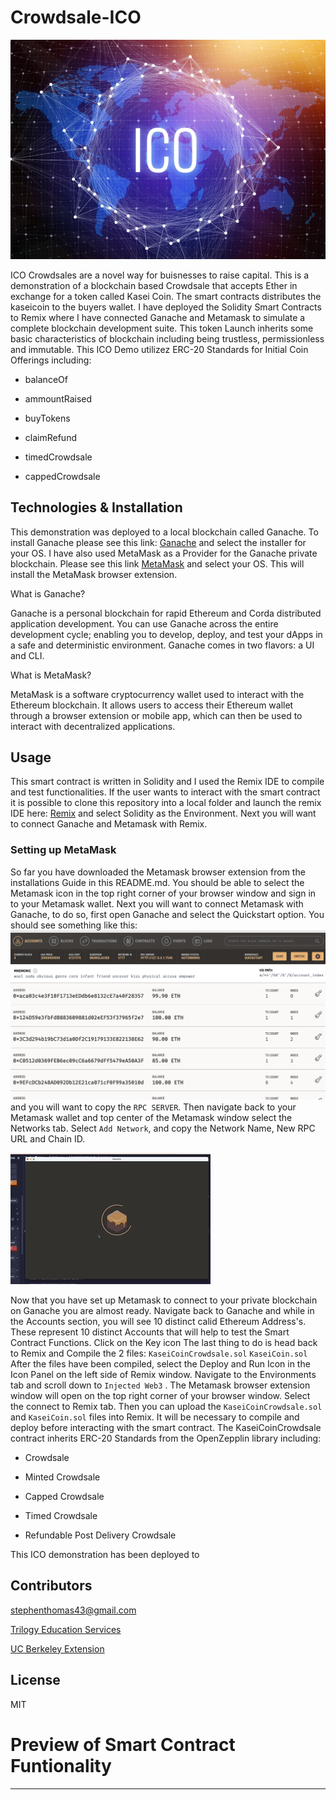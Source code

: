 # Crowdsale-ICO

![ICO](Resources/ICO_image.png)

ICO Crowdsales are a novel way for buisnesses to raise capital. This is a demonstration of a blockchain based Crowdsale that accepts Ether in exchange for a token called Kasei Coin. The smart contracts distributes the kaseicoin to the buyers wallet. I have deployed the Solidity Smart Contracts to Remix where I have connected Ganache and Metamask to simulate a complete blockchain development suite. This token Launch inherits some basic characteristics of blockchain including being trustless, permissionless and immutable. This ICO Demo utilizez ERC-20 Standards for Initial Coin Offerings including:

- balanceOf

- ammountRaised

- buyTokens

- claimRefund

- timedCrowdsale

- cappedCrowdsale


## Technologies & Installation

This demonstration was deployed to a local blockchain called Ganache. To install Ganache please see this link:  [Ganache](https://trufflesuite.com/ganache/) and select the installer for your OS. I have also used MetaMask as a Provider for the Ganache private blockchain. Please see this link [MetaMask](https://metamask.io/download/) and select your OS. This will install the MetaMask browser extension. 

What is Ganache?

Ganache is a personal blockchain for rapid Ethereum and Corda distributed application development. You can use Ganache across the entire development cycle; enabling you to develop, deploy, and test your dApps in a safe and deterministic environment. Ganache comes in two flavors: a UI and CLI.

What is MetaMask?

MetaMask is a software cryptocurrency wallet used to interact with the Ethereum blockchain. It allows users to access their Ethereum wallet through a browser extension or mobile app, which can then be used to interact with decentralized applications.

## Usage

This smart contract is written in Solidity and I used the Remix IDE to compile and test functionalities. If the user wants to interact with the smart contract it is possible to clone this repository into a local folder and launch the remix IDE here: [Remix](https://remix.ethereum.org/#optimize=false&runs=200&evmVersion=null&version=soljson-v0.8.7+commit.e28d00a7.js) and select Solidity as the Environment. Next you will want to connect Ganache and Metamask with Remix. 

### Setting up MetaMask

So far you have downloaded the Metamask browser extension from the installations Guide in this README.md. You should be able to select the Metamask icon in the top right corner of your browser window and sign in to your Metamask wallet. Next you will want to connect Metamask with Ganache, to do so, first open Ganache and select the Quickstart option. You should see something like this: 
![ganache](Resources/Ganache_image.png) and you will want to copy the ``` RPC SERVER ```. Then navigate back to your Metamask wallet and top center of the Metamask window select the Networks tab. Select ``` Add Network ```, and copy the Network Name, New RPC URL and Chain ID.

![Metamask_Ganache_Settings](Resources/Gif_Metamask_Network_Settings.gif)


Now that you have set up Metamask to connect to your private blockchain on Ganache you are almost ready. Navigate back to Ganache and while in the Accounts section, you will see 10 distinct calid Ethereum Address's. These represent 10 distinct Accounts that will help to test the Smart Contract Functions. Click on the Key icon  The last thing to do is head back to Remix and Compile the 2 files:
``` KaseiCoinCrowdsale.sol ```
``` KaseiCoin.sol ``` 
After the files have been compiled, select the Deploy and Run Icon in the Icon Panel on the left side of Remix window. Navigate to the Environments tab and scroll down to ``` Injected Web3 ``` . The Metamask browser extension window will open on the top right corner of your browser window. Select the connect to Remix tab.  Then you can upload the ``` KaseiCoinCrowdsale.sol ``` and ``` KaseiCoin.sol ``` files into Remix. It will be necessary to compile and deploy before interacting with the smart contract. The KaseiCoinCrowdsale contract inherits ERC-20 Standards from the OpenZepplin library including:

- Crowdsale

- Minted Crowdsale

- Capped Crowdsale

- Timed Crowdsale

- Refundable Post Delivery Crowdsale

This ICO demonstration has been deployed to 

## Contributors

stephenthomas43@gmail.com

[Trilogy Education Services](https://www.trilogyed.com/)

[UC Berkeley Extension ](https://extension.berkeley.edu/)



## License 

MIT


# Preview of Smart Contract Funtionality
---
